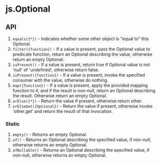 # js.Optional

## API

1. ``` equals({*}) ``` - Indicates whether some other object is "equal to" this Optional.
1. ``` filter({function}) ``` - If a value is present, pass the Optional value to predicate function, return an Optional describing the value, otherwise return an empty Optional.
1. ``` isPresent() ``` - If a value is present, return true if Optional value is not 'null' of 'undefined', otherwise return false.
1. ``` isPresent({function}) ``` - If a value is present, invoke the specified consumer with the value, otherwise do nothing.
1. ``` map({function}) ``` - If a value is present, apply the provided mapping function to it, and if the result is non-null, return an Optional describing the result. Otherwise return an empty Optional.
1. ``` orElse({*}) ``` - Return the value if present, otherwise return other.
1. ``` orElseGet({Optional}) ``` - Return the value if present, otherwise invoke 'other.get' and return the result of that invocation.

### Static
1. ``` empty() ``` - Returns an empty Optional.
1. ``` of() ``` - Returns an Optional describing the specified value, if non-null, otherwise returns an empty Optional.
1. ``` ofNullable() ``` - Returns an Optional describing the specified value, if non-null, otherwise returns an empty Optional.
